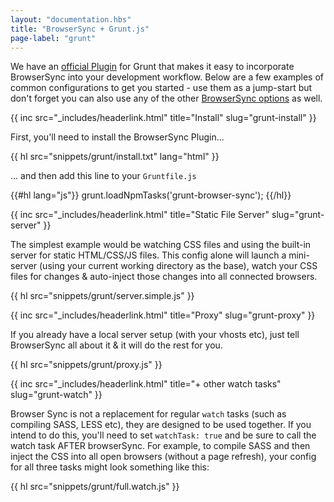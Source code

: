 ```yaml
---
layout: "documentation.hbs"
title: "BrowserSync + Grunt.js"
page-label: "grunt"
---
```


We have an [official Plugin]({{site.links.grunt-github}}) for Grunt that makes it easy to incorporate
BrowserSync into your development workflow. Below are a few examples of common configurations to get you started - use them
as a jump-start but don't forget you can also use any of the other [BrowserSync options]({{site.links.options}}) as well.

{{ inc src="_includes/headerlink.html" title="Install" slug="grunt-install" }}

First, you'll need to install the BrowserSync Plugin...

{{ hl src="snippets/grunt/install.txt" lang="html" }}

... and then add this line to your `Gruntfile.js`

{{#hl lang="js"}}
grunt.loadNpmTasks('grunt-browser-sync');
{{/hl}}

{{ inc src="_includes/headerlink.html" title="Static File Server" slug="grunt-server" }}

The simplest example would be watching CSS files and using the built-in server for static
HTML/CSS/JS files. This config alone will launch a mini-server (using your current working directory
as the base), watch your CSS files for changes & auto-inject those changes into all connected browsers. 

{{ hl src="snippets/grunt/server.simple.js" }}

{{ inc src="_includes/headerlink.html" title="Proxy" slug="grunt-proxy" }}

If you already have a local server setup (with your vhosts etc), just tell BrowserSync all about it & it will do the rest for you.

{{ hl src="snippets/grunt/proxy.js" }}

{{ inc src="_includes/headerlink.html" title="+ other watch tasks" slug="grunt-watch" }}

Browser Sync is not a replacement for regular `watch` tasks (such as compiling SASS, LESS etc), 
they are designed to be used together. If you intend to do this, you'll need to set `watchTask: true` and be sure to call 
the watch task AFTER browserSync. For example, to compile SASS and then inject the CSS into all open browsers 
(without a page refresh), your config for all three tasks might look something like this:

{{ hl src="snippets/grunt/full.watch.js" }}
